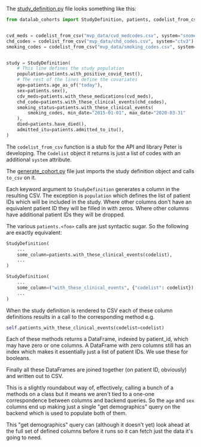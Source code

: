 The [study_definition.py](../analysis/study_definition.py) file looks
something like this:

```py
from datalab_cohorts import StudyDefinition, patients, codelist_from_csv


cvd_meds = codelist_from_csv("mvp_data/cvd_medcodes.csv", system="snomed")
chd_codes = codelist_from_csv("mvp_data/chd_codes.csv", system="ctv3")
smoking_codes = codelist_from_csv("mvp_data/smoking_codes.csv", system="ctv3")


study = StudyDefinition(
    # This line defines the study population
    population=patients.with_positive_covid_test(),
    # The rest of the lines define the covariates
    age=patients.age_as_of("today"),
    sex=patients.sex(),
    cdv_meds=patients.with_these_medications(cvd_meds),
    chd_code=patients.with_these_clinical_events(chd_codes),
    smoking_status=patients.with_these_clinical_events(
        smoking_codes, min_date="2015-01-01", max_date="2020-03-31"
    ),
    died=patients.have_died(),
    admitted_itu=patients.admitted_to_itu(),
)
```

The `codelist_from_csv` function is a stub for the API and library Peter
is developing. The `Codelist` object it returns is just a list of codes
with an additional `system` attribute.

The [generate_cohort.py](../generate_cohort.py) file just imports the
study definition object and calls `to_csv` on it.

Each keyword argument to `StudyDefinition` generates a column in the
resulting CSV. The exception is `population` which defines the list of
patient IDs which will be included in the study. Where other columns
don't have an equivalent patient ID they will be filled in with zeros.
Where other columns have additional patient IDs they will be dropped.

The various `patients.<foo>` calls are just syntactic sugar. So the
following are exactly equivalent:
```py
StudyDefinition(
    ...
    some_column=patients.with_these_clinical_events(codelist),
    ...
)
```

```py
StudyDefinition(
    ...
    some_column=("with_these_clinical_events", {"codelist": codelist}),
    ...
)
```

When the study definition is rendered to CSV each of these column
definitions results in a call to the corresponding method e.g.
```py
self.patients_with_these_clinical_events(codelist=codelist)
```

Each of these methods returns a DataFrame, indexed by patient_id, which
may have zero or one columns. A DataFrame with zero columns still has
an index which makes it essentially just a list of patient IDs. We use
these for booleans.

Finally all these DataFrames are joined together (on patient ID,
obviously) and written out to CSV.

This is a slightly roundabout way of, effectively, calling a bunch of a
methods on a class but it means we aren't tied to a one-one
correspondence between columns and backend queries. So the `age` and `sex`
columns end up making just a single "get demographics" query on the
backend which is used to populate both of them.

This "get demographics" query can (although it doesn't yet) look ahead
at the full set of defined columns before it runs so it can fetch just
the data it's going to need.

